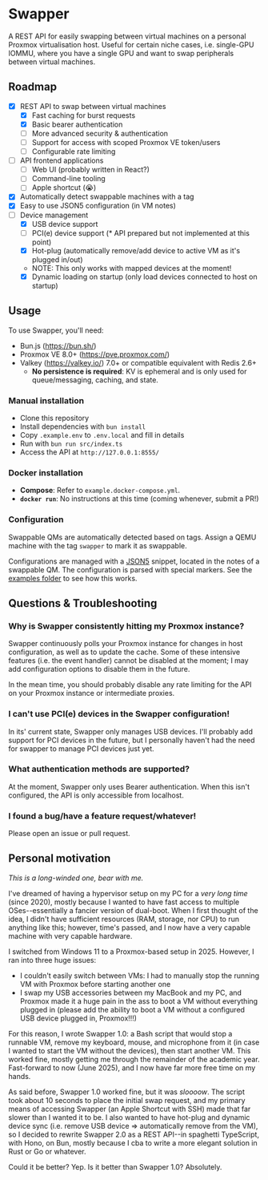 # Swapper

A REST API for easily swapping between virtual machines on a personal Proxmox virtualisation host. Useful for certain niche cases, i.e. single-GPU IOMMU, where you have a single GPU and want to swap peripherals between virtual machines.

## Roadmap
- [x] REST API to swap between virtual machines
  - [x] Fast caching for burst requests
  - [x] Basic bearer authentication
  - [ ] More advanced security & authentication
  - [ ] Support for access with scoped Proxmox VE token/users
  - [ ] Configurable rate limiting
- [ ] API frontend applications
  - [ ] Web UI (probably written in React?)
  - [ ] Command-line tooling
  - [ ] Apple shortcut (😭)
- [x] Automatically detect swappable machines with a tag
- [x] Easy to use JSON5 configuration (in VM notes)
- [ ] Device management
  - [x] USB device support
  - [ ] PCI(e) device support (\* API prepared but not implemented at this point)
  - [x] Hot-plug (automatically remove/add device to active VM as it's plugged in/out)
  -  NOTE: This only works with mapped devices at the moment!
  - [x] Dynamic loading on startup (only load devices connected to host on startup)

## Usage
To use Swapper, you'll need:
- Bun.js (https://bun.sh/)
- Proxmox VE 8.0+ (https://pve.proxmox.com/)
- Valkey (https://valkey.io/) 7.0+ or compatible equivalent with Redis 2.6+
  - **No persistence is required**: KV is ephemeral and is only used for queue/messaging, caching, and state.

### Manual installation
- Clone this repository
- Install dependencies with `bun install`
- Copy `.example.env` to `.env.local` and fill in details
- Run with `bun run src/index.ts`
- Access the API at `http://127.0.0.1:8555/`

### Docker installation
- **Compose**: Refer to `example.docker-compose.yml`.
- **`docker run`**: No instructions at this time (coming whenever, submit a PR!)

### Configuration
Swappable QMs are automatically detected based on tags. Assign a QEMU machine with the tag `swapper` to mark it as swappable.

Configurations are managed with a [JSON5](https://json5.org/) snippet, located in the notes of a swappable QM. The configuration is parsed with special markers. See the [examples folder](examples) to see how this works.

## Questions & Troubleshooting
### Why is Swapper consistently hitting my Proxmox instance?
Swapper continuously polls your Proxmox instance for changes in host configuration, as well as to update the cache. Some of these intensive features (i.e. the event handler) cannot be disabled at the moment; I may add configuration options to disable them in the future.

In the mean time, you should probably disable any rate limiting for the API on your Proxmox instance or intermediate proxies.
### I can't use PCI(e) devices in the Swapper configuration!
In its' current state, Swapper only manages USB devices. I'll probably add support for PCI devices in the future, but I personally haven't had the need for swapper to manage PCI devices just yet.
### What authentication methods are supported?
At the moment, Swapper only uses Bearer authentication. When this isn't configured, the API is only accessible from localhost.
### I found a bug/have a feature request/whatever!
Please open an issue or pull request.

## Personal motivation
*This is a long-winded one, bear with me.*

I've dreamed of having a hypervisor setup on my PC for a *very long time* (since 2020), mostly because I wanted to have fast access to multiple OSes--essentially a fancier version of dual-boot. When I first thought of the idea, I didn't have sufficient resources (RAM, storage, nor CPU) to run anything like this; however, time's passed, and I now have a very capable machine with very capable hardware.

I switched from Windows 11 to a Proxmox-based setup in 2025. However, I ran into three huge issues:
- I couldn't easily switch between VMs: I had to manually stop the running VM with Proxmox before starting another one
- I swap my USB accessories between my MacBook and my PC, and Proxmox made it a huge pain in the ass to boot a VM without everything plugged in (please add the ability to boot a VM without a configured USB device plugged in, Proxmox!!!)

For this reason, I wrote Swapper 1.0: a Bash script that would stop a runnable VM, remove my keyboard, mouse, and microphone from it (in case I wanted to start the VM without the devices), then start another VM. This worked fine, mostly getting me through the remainder of the academic year. Fast-forward to now (June 2025), and I now have far more free time on my hands.

As said before, Swapper 1.0 worked fine, but it was *sloooow*. The script took about 10 seconds to place the initial swap request, and my primary means of accessing Swapper (an Apple Shortcut with SSH) made that far slower than I wanted it to be. I also wanted to have hot-plug and dynamic device sync (i.e. remove USB device => automatically remove from the VM), so I decided to rewrite Swapper 2.0 as a REST API--in spaghetti TypeScript, with Hono, on Bun, mostly because I cba to write a more elegant solution in Rust or Go or whatever.

Could it be better? Yep. Is it better than Swapper 1.0? Absolutely.